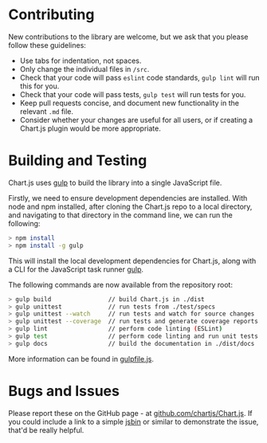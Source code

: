 # Contributing

New contributions to the library are welcome, but we ask that you please follow these guidelines:

- Use tabs for indentation, not spaces.
- Only change the individual files in `/src`.
- Check that your code will pass `eslint` code standards, `gulp lint` will run this for you.
- Check that your code will pass tests, `gulp test` will run tests for you.
- Keep pull requests concise, and document new functionality in the relevant `.md` file.
- Consider whether your changes are useful for all users, or if creating a Chart.js plugin would be more appropriate.

# Building and Testing

Chart.js uses <a href="http://gulpjs.com/" target="_blank">gulp</a> to build the library into a single JavaScript file.

Firstly, we need to ensure development dependencies are installed. With node and npm installed, after cloning the Chart.js repo to a local directory, and navigating to that directory in the command line, we can run the following:

```bash
> npm install
> npm install -g gulp
```

This will install the local development dependencies for Chart.js, along with a CLI for the JavaScript task runner <a href="http://gulpjs.com/" target="_blank">gulp</a>.

The following commands are now available from the repository root:

```bash
> gulp build                // build Chart.js in ./dist
> gulp unittest             // run tests from ./test/specs
> gulp unittest --watch     // run tests and watch for source changes
> gulp unittest --coverage  // run tests and generate coverage reports in ./coverage
> gulp lint                 // perform code linting (ESLint)
> gulp test                 // perform code linting and run unit tests
> gulp docs                 // build the documentation in ./dist/docs
```

More information can be found in [gulpfile.js](https://github.com/chartjs/Chart.js/blob/master/gulpfile.js).

# Bugs and Issues

Please report these on the GitHub page - at <a href="https://github.com/chartjs/Chart.js" target="_blank">github.com/chartjs/Chart.js</a>. If you could include a link to a simple <a href="http://jsbin.com/" target="_blank">jsbin</a> or similar to demonstrate the issue, that'd be really helpful.

